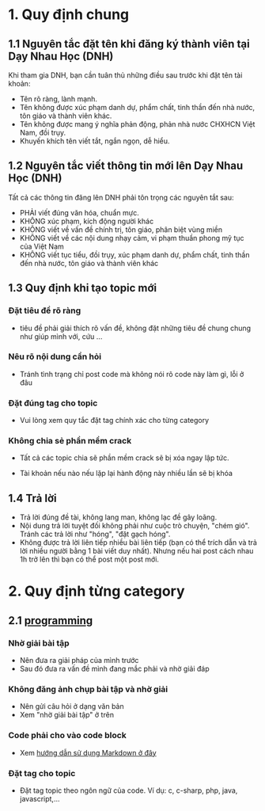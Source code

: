 # 1. Quy định chung

## 1.1 Nguyên tắc đặt tên khi đăng ký thành viên tại Dạy Nhau Học (DNH)

Khi tham gia DNH, bạn cần tuân thủ những điều sau trước khi đặt tên tài khoản:

- Tên rõ ràng, lành mạnh.
- Tên không được xúc phạm danh dự, phẩm chất, tinh thần đến nhà nước, tôn giáo và thành viên khác.
- Tên không được mang ý nghĩa phản động, phản nhà nước CHXHCN Việt Nam, đồi trụy.
- Khuyến khích tên viết tắt, ngắn ngọn, dễ hiểu.

## 1.2 Nguyên tắc viết thông tin mới lên Dạy Nhau Học (DNH)

Tất cả các thông tin đăng lên DNH phải tôn trọng các nguyên tắt sau:

- PHẢI viết đúng văn hóa, chuẩn mực.
- KHÔNG xúc phạm, kích động người khác
- KHÔNG viết về vấn đề chính trị, tôn giáo, phân biệt vùng miền
- KHÔNG viết về các nội dung nhạy cảm, vi phạm thuần phong mỹ tục của Việt Nam
- KHÔNG viết tục tiểu, đồi trụy, xúc phạm danh dự, phẩm chất, tinh thần đến nhà nước, tôn giáo và thành viên khác

## 1.3 Quy định khi tạo topic mới

### Đặt tiêu đề rõ ràng 
- tiêu đề phải giải thích rõ vấn đề, không đặt những tiêu đề chung chung như giúp mình với, cứu ...

### Nêu rõ nội dung cần hỏi
- Tránh tình trạng chỉ post code mà không nói rõ code này làm gì, lỗi ở đâu

### Đặt đúng tag cho topic
- Vui lòng xem quy tắc đặt tag chính xác cho từng category

### Không chia sẻ phần mềm crack
- Tất cả các topic chia sẽ phần mềm crack sẽ bị xóa ngay lập tức.

- Tài khoản nếu nào nếu lặp lại hành động này nhiều lần sẽ bị khóa

## 1.4 Trả lời

- Trả lời đúng đề tài, không lang man, không lạc đề gây loãng.
- Nội dung trả lời tuyệt đối không phải như cuộc trò chuyện, "chém gió". Tránh các trả lời như "hóng", "đặt gạch hóng".
- Không được trả lời liên tiếp nhiều bài liên tiếp (bạn có thể trích dẫn và trả lời nhiều người bằng 1 bài viết duy nhất). Nhưng nếu hai post cách nhau 1h trở lên thì bạn có thể post một post mới.

# 2. Quy định từng category

## 2.1 [programming](http://daynhauhoc.com/c/programming)

### Nhờ giải bài tập
- Nên đưa ra giải pháp của mình trước
- Sau đó đưa ra vấn đề mình đang mắc phải và nhờ giải đáp

### Không đăng ảnh chụp bài tập và nhờ giải
- Nên gửi câu hỏi ở dạng văn bản
- Xem "nhờ giải bài tập" ở trên

### Code phải cho vào code block
- Xem [hướng dẫn sử dụng Markdown ở đây](http://daynhauhoc.com/t/cach-post-code-dung-markdown-trong-category-programming/112)

### Đặt tag cho topic
- Đặt tag topic theo ngôn ngữ của code. Ví dụ: c, c-sharp, php, java, javascript,...
